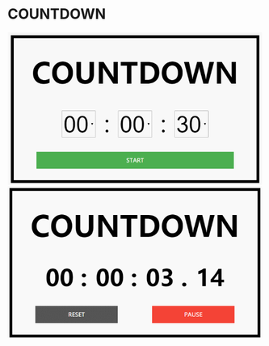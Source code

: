 # COUNTDOWN

![countdown_demo_01](https://github.com/harry-hxxxx/countdown/blob/master/demo/countdown_01.gif)
![countdown_demo_02](https://github.com/harry-hxxxx/countdown/blob/master/demo/countdown_02.gif)
